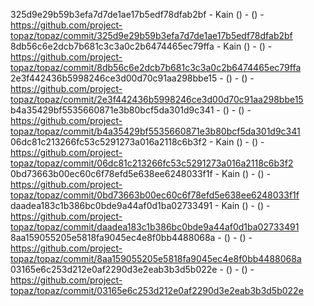 325d9e29b59b3efa7d7de1ae17b5edf78dfab2bf - Kain () -  () - https://github.com/project-topaz/topaz/commit/325d9e29b59b3efa7d7de1ae17b5edf78dfab2bf
8db56c6e2dcb7b681c3c3a0c2b6474465ec79ffa - Kain () -  () - https://github.com/project-topaz/topaz/commit/8db56c6e2dcb7b681c3c3a0c2b6474465ec79ffa
2e3f442436b5998246ce3d00d70c91aa298bbe15 -  () -  () - https://github.com/project-topaz/topaz/commit/2e3f442436b5998246ce3d00d70c91aa298bbe15
b4a35429bf5535660871e3b80bcf5da301d9c341 -  () -  () - https://github.com/project-topaz/topaz/commit/b4a35429bf5535660871e3b80bcf5da301d9c341
06dc81c213266fc53c5291273a016a2118c6b3f2 - Kain () -  () - https://github.com/project-topaz/topaz/commit/06dc81c213266fc53c5291273a016a2118c6b3f2
0bd73663b00ec60c6f78efd5e638ee6248033f1f - Kain () -  () - https://github.com/project-topaz/topaz/commit/0bd73663b00ec60c6f78efd5e638ee6248033f1f
daadea183c1b386bc0bde9a44af0d1ba02733491 - Kain () -  () - https://github.com/project-topaz/topaz/commit/daadea183c1b386bc0bde9a44af0d1ba02733491
8aa159055205e5818fa9045ec4e8f0bb4488068a -  () -  () - https://github.com/project-topaz/topaz/commit/8aa159055205e5818fa9045ec4e8f0bb4488068a
03165e6c253d212e0af2290d3e2eab3b3d5b022e -  () -  () - https://github.com/project-topaz/topaz/commit/03165e6c253d212e0af2290d3e2eab3b3d5b022e
